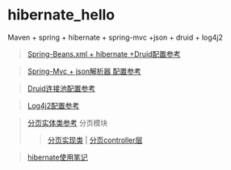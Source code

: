 # hibernate_hello 

Maven + spring + hibernate  + spring-mvc +json + druid  + log4j2

> [Spring-Beans.xml + hibernate +Druid配置参考](https://github.com/zhou151/hibernate-demo/blob/master/hibernate_hello/src/main/resources/applicationContext.xml) 

> [Spring-Mvc + json解析器 配置参考](https://github.com/zhou151/hibernate-demo/blob/master/hibernate_hello/src/main/resources/dispatcher-servlet.xml)

> [Druid连接池配置参考](https://github.com/zhou151/hibernate-demo/blob/master/hibernate_hello/src/main/resources/druid.properties)

> [Log4j2配置参考](https://github.com/zhou151/hibernate-demo/blob/master/hibernate_hello/src/main/resources/log4j2.xml)

> [分页实体类参考](https://github.com/zhou151/hibernate-demo/blob/master/hibernate_hello/src/main/java/com/zhou/util/PageUtil.java) 
分页模块
> > [分页实现类](https://github.com/zhou151/hibernate-demo/blob/master/hibernate_hello/src/main/java/com/zhou/util/PageUtil.java) |
> > [分页controller层](https://github.com/zhou151/hibernate-demo/blob/master/hibernate_hello/src/main/java/com/zhou/controller/UserController.java)

> [hibernate使用笔记](https://github.com/zhou151/hibernate-demo/blob/master/hibernate_hello/src/main/resources/hibernate笔记.txt)
